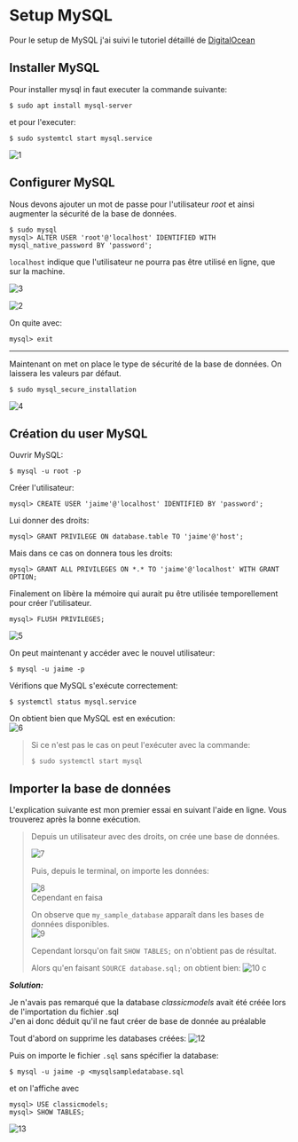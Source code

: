 # Setup MySQL

<!-- https://appdevtools.com/pastebin/z4VN5K -->

Pour le setup de MySQL j'ai suivi le tutoriel détaillé de [DigitalOcean](https://www.digitalocean.com/community/tutorials/how-to-install-mysql-on-ubuntu-20-04)

## Installer MySQL

Pour installer mysql in faut executer la commande suivante:

```shell
$ sudo apt install mysql-server
```

et pour l'executer:

```shell
$ sudo systemtcl start mysql.service
```

![1](./images/1.png)

## Configurer MySQL

Nous devons ajouter un mot de passe pour l'utilisateur *root* et ainsi augmenter la sécurité de la base de données.  

```shell
$ sudo mysql
mysql> ALTER USER 'root'@'localhost' IDENTIFIED WITH mysql_native_password BY 'password';
```

``` localhost ``` indique que l'utilisateur ne pourra pas être utilisé en ligne, que sur la machine.

![3](./images/3.png)

![2](./images/2.png)

On quite avec:

```shell
mysql> exit
```

---

Maintenant on met on place le type de sécurité de la base de données. On laissera les valeurs par défaut.

```shell
$ sudo mysql_secure_installation
```

![4](./images/4.png)

## Création du user MySQL

Ouvrir MySQL:
```shell
$ mysql -u root -p
```

Créer l'utilisateur:
```shell
mysql> CREATE USER 'jaime'@'localhost' IDENTIFIED BY 'password';
```

Lui donner des droits:
```shell
mysql> GRANT PRIVILEGE ON database.table TO 'jaime'@'host';
```

Mais dans ce cas on donnera tous les droits:
```shell
mysql> GRANT ALL PRIVILEGES ON *.* TO 'jaime'@'localhost' WITH GRANT OPTION;
```

Finalement on libère la mémoire qui aurait pu être utilisée temporellement pour créer l'utilisateur.
```shell
mysql> FLUSH PRIVILEGES;
```

![5](./images/5.png)

On peut maintenant y accéder avec le nouvel utilisateur:
```shell
$ mysql -u jaime -p
```

Vérifions que MySQL s'exécute correctement:
```shell
$ systemctl status mysql.service
```

On obtient bien que MySQL est en exécution:  
![6](./images/6.png)  

> Si ce n'est pas le cas on peut l'exécuter avec la commande:
>```shell
>$ sudo systemctl start mysql
>```

## Importer la base de données

L'explication suivante est mon premier essai en suivant l'aide en ligne. Vous trouverez après la bonne exécution.

>Depuis un utilisateur avec des droits, on crée une base de données.
>
>![7](./images/7.png)  
>
>Puis, depuis le terminal, on importe les données:
>
>![8](./images/8.png)  
>Cependant en faisa
>
>On observe que `my_sample_database` apparaît dans les bases de données disponibles.  
>![9](./images/9.png)
>
>Cependant lorsqu'on fait `SHOW TABLES;` on n'obtient pas de résultat.  
>
>Alors qu'en faisant `SOURCE database.sql;` on obtient bien:
>![10](./images/10.png)
>c

***Solution:***

Je n'avais pas remarqué que la database *classicmodels* avait été créée lors de l'importation du fichier .sql  
J'en ai donc déduit qu'il ne faut créer de base de donnée au préalable  

Tout d'abord on supprime les databases créées:
![12](./images/12.png)  

Puis on importe le fichier `.sql` sans spécifier la database:
```shell
$ mysql -u jaime -p <mysqlsampledatabase.sql
```

et on l'affiche avec 
```shell
mysql> USE classicmodels;
mysql> SHOW TABLES;
```
![13](./images/13.png)  